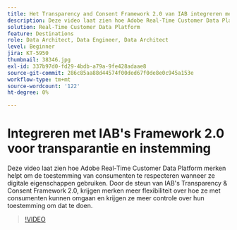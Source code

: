 ```yaml
---
title: Het Transparency and Consent Framework 2.0 van IAB integreren met Adobe Real-Time Customer Data Platform
description: Deze video laat zien hoe Adobe Real-Time Customer Data Platform merken helpt om de toestemming van consumenten te respecteren wanneer ze digitale eigenschappen gebruiken. Door de steun van IAB's Transparency & Consent Framework 2.0, krijgen merken meer flexibiliteit over hoe ze met consumenten kunnen omgaan en krijgen ze meer controle over hun toestemming om dat te doen.
solution: Real-Time Customer Data Platform
feature: Destinations
role: Data Architect, Data Engineer, Data Architect
level: Beginner
jira: KT-5950
thumbnail: 38346.jpg
exl-id: 337b97d0-fd29-4bdb-a79a-9fe428adaae8
source-git-commit: 286c85aa88d44574f00ded67f0de8e0c945a153e
workflow-type: tm+mt
source-wordcount: '122'
ht-degree: 0%

---
```


# Integreren met IAB&#39;s Framework 2.0 voor transparantie en instemming

Deze video laat zien hoe Adobe Real-Time Customer Data Platform merken helpt om de toestemming van consumenten te respecteren wanneer ze digitale eigenschappen gebruiken. Door de steun van IAB&#39;s Transparency &amp; Consent Framework 2.0, krijgen merken meer flexibiliteit over hoe ze met consumenten kunnen omgaan en krijgen ze meer controle over hun toestemming om dat te doen.

>[!VIDEO](https://video.tv.adobe.com/v/38346?learn=on&enablevpops)
